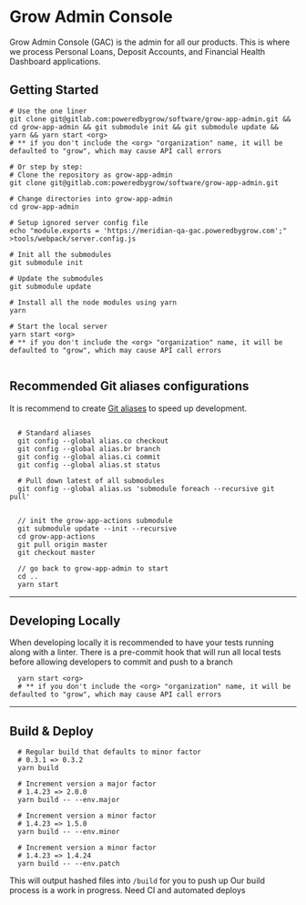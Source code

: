 # Grow Admin Console

Grow Admin Console (GAC) is the admin for all our products. This is where we process Personal Loans, Deposit Accounts, and Financial Health Dashboard applications.

## Getting Started

```
# Use the one liner
git clone git@gitlab.com:poweredbygrow/software/grow-app-admin.git && cd grow-app-admin && git submodule init && git submodule update && yarn && yarn start <org> 
# ** if you don't include the <org> "organization" name, it will be defaulted to "grow", which may cause API call errors

# Or step by step:
# Clone the repository as grow-app-admin
git clone git@gitlab.com:poweredbygrow/software/grow-app-admin.git

# Change directories into grow-app-admin
cd grow-app-admin

# Setup ignored server config file
echo "module.exports = 'https://meridian-qa-gac.poweredbygrow.com';" >tools/webpack/server.config.js

# Init all the submodules
git submodule init

# Update the submodules
git submodule update

# Install all the node modules using yarn
yarn

# Start the local server
yarn start <org> 
# ** if you don't include the <org> "organization" name, it will be defaulted to "grow", which may cause API call errors


```

## Recommended Git aliases configurations

It is recommend to create [Git aliases](https://git-scm.com/book/en/v2/Git-Basics-Git-Aliases) to speed up development.

```
  
  # Standard aliases
  git config --global alias.co checkout
  git config --global alias.br branch
  git config --global alias.ci commit
  git config --global alias.st status

  # Pull down latest of all submodules
  git config --global alias.us 'submodule foreach --recursive git pull'


  // init the grow-app-actions submodule
  git submodule update --init --recursive
  cd grow-app-actions
  git pull origin master
  git checkout master

  // go back to grow-app-admin to start
  cd ..
  yarn start
````

---


## Developing Locally

When developing locally it is recommended to have your tests running along with a linter. There is a pre-commit hook that will run all local tests before allowing developers to commit and push to a branch

```
  yarn start <org> 
  # ** if you don't include the <org> "organization" name, it will be defaulted to "grow", which may cause API call errors
```


---

## Build & Deploy
```
  # Regular build that defaults to minor factor
  # 0.3.1 => 0.3.2
  yarn build

  # Increment version a major factor
  # 1.4.23 => 2.0.0
  yarn build -- --env.major

  # Increment version a minor factor
  # 1.4.23 => 1.5.0
  yarn build -- --env.minor

  # Increment version a minor factor
  # 1.4.23 => 1.4.24
  yarn build -- --env.patch
```

This will output hashed files into ```/build``` for you to push up
Our build process is a work in progress. Need CI and automated deploys
